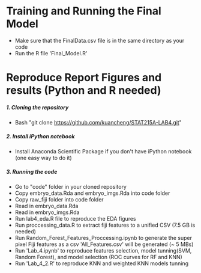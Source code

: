 
# Training and Running the Final Model
* Make sure that the FinalData.csv file is in the same directory as your code
* Run the R file 'Final_Model.R' 

# Reproduce Report Figures and results (Python and R needed)
#####  1. Cloning the repository
* Bash "git clone https://github.com/kuancheng/STAT215A-LAB4.git"

#####  2. Install iPython notebook
* Install Anaconda Scientific Package if you don't have  iPython notebook (one easy way to do it)

#####  3. Running the code
* Go to "code" folder in your cloned repository
* Copy embryo_data.Rda and embryo_imgs.Rda into code folder
* Copy raw_fiji folder into code folder
* Read in embryo_data.Rda 
* Read in embryo_imgs.Rda
* Run lab4_eda.R file to reproduce the EDA figures
* Run proccessing_data.R to extract fiji features to a unified CSV (7.5 GB is needed)
* Run Random_Forest_Features_Proccessing.ipynb to generate the super pixel Fiji features as a csv 'All_Features.csv' will be generated (~ 5 MBs)
* Run 'Lab_4.ipynb' to reproduce features selection, model tunning(SVM, Random Forest), and model selection (ROC curves for RF and KNN)
* Run 'Lab_4_2.R' to reproduce KNN and weighted KNN models tunning

